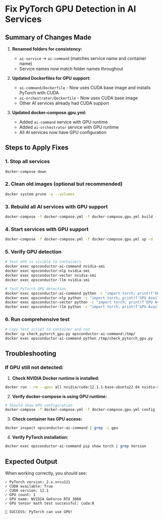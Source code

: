 # Fix PyTorch GPU Detection in AI Services

## Summary of Changes Made

1. **Renamed folders for consistency:**
   - `ai-service` → `ai-command` (matches service name and container name)
   - Service names now match folder names throughout

2. **Updated Dockerfiles for GPU support:**
   - `ai-command/Dockerfile` - Now uses CUDA base image and installs PyTorch with CUDA
   - `ai-orchestrator/Dockerfile` - Now uses CUDA base image  
   - Other AI services already had CUDA support

3. **Updated docker-compose.gpu.yml:**
   - Added `ai-command` service with GPU runtime
   - Added `ai-orchestrator` service with GPU runtime
   - All AI services now have GPU configuration

## Steps to Apply Fixes

### 1. Stop all services
```bash
docker-compose down
```

### 2. Clean old images (optional but recommended)
```bash
docker system prune -a --volumes
```

### 3. Rebuild all AI services with GPU support
```bash
docker-compose -f docker-compose.yml -f docker-compose.gpu.yml build --no-cache ai-command ai-orchestrator nlp-service vector-service llm-service
```

### 4. Start services with GPU support
```bash
docker-compose -f docker-compose.yml -f docker-compose.gpu.yml up -d
```

### 5. Verify GPU detection
```bash
# Test GPU is visible to containers
docker exec opsconductor-ai-command nvidia-smi
docker exec opsconductor-nlp nvidia-smi
docker exec opsconductor-vector nvidia-smi
docker exec opsconductor-llm nvidia-smi

# Test PyTorch GPU detection
docker exec opsconductor-ai-command python -c "import torch; print(f'GPU Available: {torch.cuda.is_available()}')"
docker exec opsconductor-nlp python -c "import torch; print(f'GPU Available: {torch.cuda.is_available()}')"
docker exec opsconductor-vector python -c "import torch; print(f'GPU Available: {torch.cuda.is_available()}')"
docker exec opsconductor-llm python -c "import torch; print(f'GPU Available: {torch.cuda.is_available()}')"
```

### 6. Run comprehensive test
```bash
# Copy test script to container and run
docker cp check_pytorch_gpu.py opsconductor-ai-command:/tmp/
docker exec opsconductor-ai-command python /tmp/check_pytorch_gpu.py
```

## Troubleshooting

### If GPU still not detected:

1. **Check NVIDIA Docker runtime is installed:**
```bash
docker run --rm --gpus all nvidia/cuda:12.1.1-base-ubuntu22.04 nvidia-smi
```

2. **Verify docker-compose is using GPU runtime:**
```bash
# Should show GPU configuration
docker-compose -f docker-compose.yml -f docker-compose.gpu.yml config | grep -A3 "runtime:"
```

3. **Check container has GPU access:**
```bash
docker inspect opsconductor-ai-command | grep -i gpu
```

4. **Verify PyTorch installation:**
```bash
docker exec opsconductor-ai-command pip show torch | grep Version
```

## Expected Output

When working correctly, you should see:
```
✓ PyTorch version: 2.x.x+cu121
✓ CUDA available: True
✓ CUDA version: 12.1
✓ GPU count: 1
✓ GPU name: NVIDIA GeForce RTX 3060
✓ GPU tensor math test successful: cuda:0

🎉 SUCCESS: PyTorch can use GPU!
```